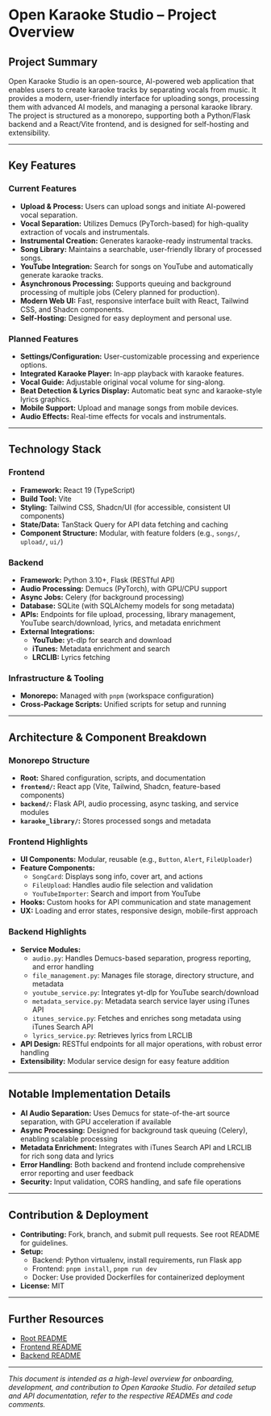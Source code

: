 # Open Karaoke Studio – Project Overview

## Project Summary
Open Karaoke Studio is an open-source, AI-powered web application that enables users to create karaoke tracks by separating vocals from music. It provides a modern, user-friendly interface for uploading songs, processing them with advanced AI models, and managing a personal karaoke library. The project is structured as a monorepo, supporting both a Python/Flask backend and a React/Vite frontend, and is designed for self-hosting and extensibility.

---

## Key Features
### Current Features
- **Upload & Process:** Users can upload songs and initiate AI-powered vocal separation.
- **Vocal Separation:** Utilizes Demucs (PyTorch-based) for high-quality extraction of vocals and instrumentals.
- **Instrumental Creation:** Generates karaoke-ready instrumental tracks.
- **Song Library:** Maintains a searchable, user-friendly library of processed songs.
- **YouTube Integration:** Search for songs on YouTube and automatically generate karaoke tracks.
- **Asynchronous Processing:** Supports queuing and background processing of multiple jobs (Celery planned for production).
- **Modern Web UI:** Fast, responsive interface built with React, Tailwind CSS, and Shadcn components.
- **Self-Hosting:** Designed for easy deployment and personal use.

### Planned Features
- **Settings/Configuration:** User-customizable processing and experience options.
- **Integrated Karaoke Player:** In-app playback with karaoke features.
- **Vocal Guide:** Adjustable original vocal volume for sing-along.
- **Beat Detection & Lyrics Display:** Automatic beat sync and karaoke-style lyrics graphics.
- **Mobile Support:** Upload and manage songs from mobile devices.
- **Audio Effects:** Real-time effects for vocals and instrumentals.

---

## Technology Stack
### Frontend
- **Framework:** React 19 (TypeScript)
- **Build Tool:** Vite
- **Styling:** Tailwind CSS, Shadcn/UI (for accessible, consistent UI components)
- **State/Data:** TanStack Query for API data fetching and caching
- **Component Structure:** Modular, with feature folders (e.g., `songs/`, `upload/`, `ui/`)

### Backend
- **Framework:** Python 3.10+, Flask (RESTful API)
- **Audio Processing:** Demucs (PyTorch), with GPU/CPU support
- **Async Jobs:** Celery (for background processing)
- **Database:** SQLite (with SQLAlchemy models for song metadata)
- **APIs:** Endpoints for file upload, processing, library management, YouTube search/download, lyrics, and metadata enrichment
- **External Integrations:**
  - **YouTube:** yt-dlp for search and download
  - **iTunes:** Metadata enrichment and search
  - **LRCLIB:** Lyrics fetching

### Infrastructure & Tooling
- **Monorepo:** Managed with `pnpm` (workspace configuration)
- **Cross-Package Scripts:** Unified scripts for setup and running

---

## Architecture & Component Breakdown
### Monorepo Structure
- **Root:** Shared configuration, scripts, and documentation
- **`frontend/`:** React app (Vite, Tailwind, Shadcn, feature-based components)
- **`backend/`:** Flask API, audio processing, async tasking, and service modules
- **`karaoke_library/`:** Stores processed songs and metadata

### Frontend Highlights
- **UI Components:** Modular, reusable (e.g., `Button`, `Alert`, `FileUploader`)
- **Feature Components:**
  - `SongCard`: Displays song info, cover art, and actions
  - `FileUpload`: Handles audio file selection and validation
  - `YouTubeImporter`: Search and import from YouTube
- **Hooks:** Custom hooks for API communication and state management
- **UX:** Loading and error states, responsive design, mobile-first approach

### Backend Highlights
- **Service Modules:**
  - `audio.py`: Handles Demucs-based separation, progress reporting, and error handling
  - `file_management.py`: Manages file storage, directory structure, and metadata
  - `youtube_service.py`: Integrates yt-dlp for YouTube search/download
  - `metadata_service.py`: Metadata search service layer using iTunes API
  - `itunes_service.py`: Fetches and enriches song metadata using iTunes Search API
  - `lyrics_service.py`: Retrieves lyrics from LRCLIB
- **API Design:** RESTful endpoints for all major operations, with robust error handling
- **Extensibility:** Modular service design for easy feature addition

---

## Notable Implementation Details
- **AI Audio Separation:** Uses Demucs for state-of-the-art source separation, with GPU acceleration if available
- **Async Processing:** Designed for background task queuing (Celery), enabling scalable processing
- **Metadata Enrichment:** Integrates with iTunes Search API and LRCLIB for rich song data and lyrics
- **Error Handling:** Both backend and frontend include comprehensive error reporting and user feedback
- **Security:** Input validation, CORS handling, and safe file operations

---

## Contribution & Deployment
- **Contributing:** Fork, branch, and submit pull requests. See root README for guidelines.
- **Setup:**
  - Backend: Python virtualenv, install requirements, run Flask app
  - Frontend: `pnpm install`, `pnpm run dev`
  - Docker: Use provided Dockerfiles for containerized deployment
- **License:** MIT

---

## Further Resources
- [Root README](./README.md)
- [Frontend README](./frontend/README.md)
- [Backend README](./backend/README.md)

---

*This document is intended as a high-level overview for onboarding, development, and contribution to Open Karaoke Studio. For detailed setup and API documentation, refer to the respective READMEs and code comments.*

